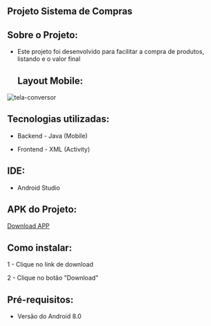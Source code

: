 ## Projeto Sistema de Compras 


 ## Sobre o Projeto:
 
 - Este projeto foi desenvolvido para facilitar a compra de produtos, listando e o valor final

   ## Layout Mobile:

![tela-conversor](https://github.com/fabio-solbego/AppAula4/assets/83030668/8e7e23fa-0017-4983-a87f-b18c971356df)



   
## Tecnologias utilizadas:

- Backend - Java (Mobile)

- Frontend - XML (Activity)

## IDE:  

- Android Studio

## APK do Projeto:

<a href="https://drive.google.com/file/d/10h85HN3dj4gZE2j6ASHFpxwH_uDPb2kC/view?usp=sharing"     > Download APP</a>


## Como instalar:

1 - Clique no link de download

2 - Clique no botão "Download"

## Pré-requisitos:

- Versão do Android 8.0
